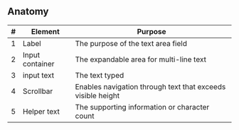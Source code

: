 ## Anatomy

| # | Element | Purpose |
|---|---------|---------|
| 1 | Label | The purpose of the text area field |
| 2 | Input container | The expandable area for multi-line text |
| 3 | input text | The text typed |
| 4 | Scrollbar | Enables navigation through text that exceeds visible height |
| 5 | Helper text | The supporting information or character count |